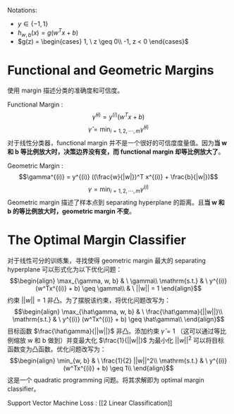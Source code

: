 Notations:
- $y \in \{-1, 1\}$
- $h_{w, b}(x) = g(w^T x + b)$
- $g(z) = \begin{cases} 1, \ z \geq 0\\ -1, z < 0 \end{cases}$

# Functional and Geometric Margins
使用 margin 描述分类的准确度和可信度。

Functional Margin :
$$\hat\gamma^{(i)} = y^{(i)} (w^Tx + b)$$
$$\hat\gamma = \min_{i = 1, 2, \cdots, m} \hat{\gamma}^{(i)}$$
对于线性分类器，functional margin 并不是一个很好的可信度度量值。因为**当 w 和 b 等比例放大时，决策边界没有变，而 functional margin 却等比例放大了**。

Geometric Margin :
$$\gamma^{(i)} = y^{(i)} ((\frac{w}{|w|})^T x^{(i)} + \frac{b}{|w|})$$
$$\gamma = \min_{i = 1, 2, \cdots, m} \gamma^{(i)}$$
Geometric margin 描述了样本点到 separating hyperplane 的距离。且**当 w 和 b 的等比例放大时，geometric margin 不变**。

# The Optimal Margin Classifier
对于线性可分的训练集，寻找使得 geometric margin 最大的 separating hyperplane 可以形式化为以下优化问题：
$$\begin{align}
\max_{\gamma, w, b} & \ \gamma\\
\mathrm{s.t.} & \ y^{(i)} (w^Tx^{(i)} + b) \geq \gamma\\
& \ ||w|| = 1
\end{align}$$
约束 $||w|| = 1$ 非凸。为了摆脱该约束，将优化问题改写为：
$$\begin{align}
\max_{\hat\gamma, w, b} & \ \frac{\hat\gamma}{||w||}\\
\mathrm{s.t.} & \ y^{(i)} (w^Tx^{(i)} + b) \geq \hat\gamma\\
\end{align}$$
目标函数 $\frac{\hat\gamma}{||w||}$ 非凸。添加约束 $\hat\gamma = 1$ （这可以通过等比例缩放 w 和 b 做到）并变最大化 $\frac{1}{||w||}$ 为最小化 $||w||^2$ 可以将目标函数变为凸函数。优化问题改写为：
$$\begin{align}
\min_{w, b} & \ \frac{1}{2} ||w||^2\\
\mathrm{s.t.} & \ y^{(i)} (w^Tx^{(i)} + b) \geq 1\\
\end{align}$$
这是一个 quadratic programming 问题。将其求解即为 optimal margin classifier。

Support Vector Machine Loss : [[2 Linear Classification]]









